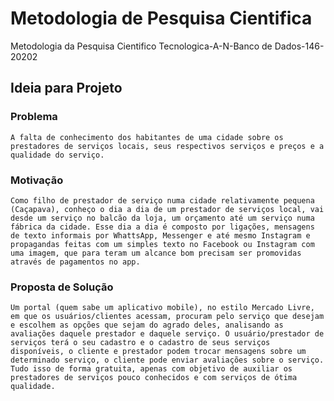 # Metodologia de Pesquisa Cientifica

Metodologia da Pesquisa Cientifico Tecnologica-A-N-Banco de Dados-146-20202

## Ideia para Projeto

### Problema

    A falta de conhecimento dos habitantes de uma cidade sobre os prestadores de serviços locais, seus respectivos serviços e preços e a qualidade do serviço.

### Motivação

    Como filho de prestador de serviço numa cidade relativamente pequena (Caçapava), conheço o dia a dia de um prestador de serviços local, vai desde um serviço no balcão da loja, um orçamento até um serviço numa fábrica da cidade. Esse dia a dia é composto por ligações, mensagens de texto informais por WhattsApp, Messenger e até mesmo Instagram e propagandas feitas com um simples texto no Facebook ou Instagram com uma imagem, que para teram um alcance bom precisam ser promovidas através de pagamentos no app.

### Proposta de Solução

    Um portal (quem sabe um aplicativo mobile), no estilo Mercado Livre, em que os usuários/clientes acessam, procuram pelo serviço que desejam e escolhem as opções que sejam do agrado deles, analisando as avaliações daquele prestador e daquele serviço. O usuário/prestador de serviços terá o seu cadastro e o cadastro de seus serviços disponíveis, o cliente e prestador podem trocar mensagens sobre um determinado serviço, o cliente pode enviar avaliações sobre o serviço. Tudo isso de forma gratuita, apenas com objetivo de auxiliar os prestadores de serviços pouco conhecidos e com serviços de ótima qualidade.
